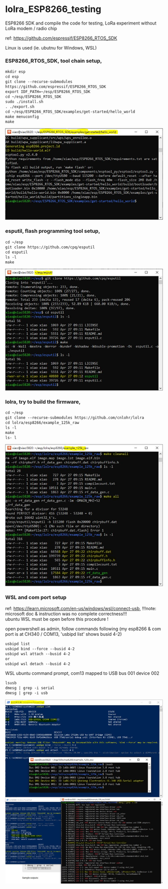# lolra_ESP8266_testing
ESP8266 SDK and compile the code for testing, LoRa experiment without LoRa modem / radio chip

ref: https://github.com/espressif/ESP8266_RTOS_SDK

Linux is used (ie. ubutnu for Windows, WSL)  
### ESP8266_RTOS_SDK, tool chain setup,
```
mkdir esp
cd esp
git clone --recurse-submodules https://github.com/espressif/ESP8266_RTOS_SDK
export IDF_PATH=~/esp/ESP8266_RTOS_SDK
cd ~/esp/ESP8266_RTOS_SDK
sudo ./install.sh
. ./export.sh
cd ~/esp/ESP8266_RTOS_SDK/examples/get-started/hello_world
make menuconfig
make
```
![ESP8266_RTOS_SDK_setup_done.JPG](ESP8266_RTOS_SDK_setup_done.JPG)  

### esputil, flash programming tool setup,  
```
cd ~/esp
git clone https://github.com/cpq/esputil
cd esputil
ls -l
make
```
![esputil_setup_done.JPG](esputil_setup_done.JPG)  


### lolra, try to build the firmware,  
```
cd ~/esp
git clone --recurse-submodules https://github.com/cnlohr/lolra
cd lolra/esp8266/example_125k_raw
ls -l
make
ls- l
```
![example_125k_raw_done.JPG](example_125k_raw_done.JPG)  


### WSL and com port setup
ref: https://learn.microsoft.com/en-us/windows/wsl/connect-usb, !!!note: microsoft doc & instruction was no complete correctness!!!  
ubuntu WSL must be open before this procedure !  

open powershell as admin, follow commands following (my esp8266 & com port is at CH340 / COM13, 'usbipd list' shows busid 4-2)  
```
usbipd list
usbipd bind --force --busid 4-2
usbipd wsl attach --busid 4-2
or
usbipd wsl detach --busid 4-2
```

WSL ubuntu command prompt, com13 mapped to USB bus 001 device 002
```
lsusb
dmesg | grep -i serial
dmesg | grep -i usb

```
![usbip_com13_setup.JPG](usbip_com13_setup.JPG)  
![get_CH340_VID_PID.JPG](get_CH340_VID_PID.JPG)  
